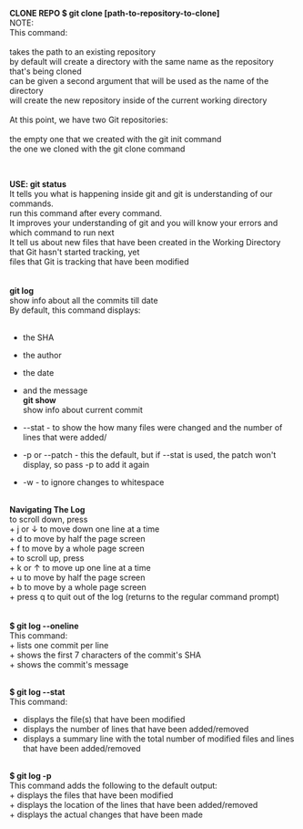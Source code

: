 <b>CLONE REPO
$ git clone [path-to-repository-to-clone]</b><br>
NOTE:<br>
This command:<br>
<br>
takes the path to an existing repository<br>
by default will create a directory with the same name as the repository that's being cloned<br>
can be given a second argument that will be used as the name of the directory<br>
will create the new repository inside of the current working directory<br>
<br>
At this point, we have two Git repositories:<br>
<br>
the empty one that we created with the git init command<br>
the one we cloned with the git clone command<br>

<br>

<b>USE: git status</b>
<br>
It tells you what is happening inside git and git is understanding of our commands.<br>
run this command after every command.<br>
It improves your understanding of git and you will know your errors and which command to run next <br>
It tell us about new files that have been created in the Working Directory that Git hasn't started tracking, yet<br>
files that Git is tracking that have been modified<br>
<br>
<br>
<b>git log</b><br>
show info about all the commits till date<br>
By default, this command displays:<br>
<br>
+ the SHA<br>
+ the author<br>
+ the date<br>
+ and the message<br>
<b>git show</b><br>
show info about current commit<br>

+ --stat - to show the how many files were changed and the number of lines that were added/<br>
+ -p or --patch - this the default, but if --stat is used, the patch won't display, so pass -p to add it again<br>
+ -w - to ignore changes to whitespace<br>
<br>
<b>Navigating The Log</b>
<br>
to scroll down, press<br>
+ j or ↓ to move down one line at a time<br>
+ d to move by half the page screen<br>
+ f to move by a whole page screen<br>
+ to scroll up, press<br>
+ k or ↑ to move up one line at a time<br>
+ u to move by half the page screen<br>
+ b to move by a whole page screen<br>
+ press q to quit out of the log (returns to the regular command prompt)<br>
<br>
<br>
<b>$ git log --oneline</b><br>
This command:<br>
+ lists one commit per line<br>
+ shows the first 7 characters of the commit's SHA<br>
+ shows the commit's message<br>
<br>

<b>$ git log --stat</b><br>
This command:<br>
+ displays the file(s) that have been modified<br>
+ displays the number of lines that have been added/removed<br>
+ displays a summary line with the total number of modified files and lines that have been added/removed<br>
<br>
<b>$ git log -p</b><br>
This command adds the following to the default output:
<br>
+ displays the files that have been modified<br>
+ displays the location of the lines that have been added/removed<br>
+ displays the actual changes that have been made<br>
